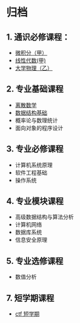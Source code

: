 # 归档
## 1. 通识必修课程：
* [微积分（甲）](https://kagunanana.site/ZJU%20%E8%AF%BE%E7%A8%8B/%E9%80%9A%E8%AF%86%E5%BF%85%E4%BF%AE%E8%AF%BE/Caculus/)
* [线性代数(甲)](https://kagunanana.site/ZJU%20%E8%AF%BE%E7%A8%8B/%E9%80%9A%E8%AF%86%E5%BF%85%E4%BF%AE%E8%AF%BE/Linear%20Algebra/)
* [大学物理（乙）](https://kagunanana.site/ZJU%20%E8%AF%BE%E7%A8%8B/%E9%80%9A%E8%AF%86%E5%BF%85%E4%BF%AE%E8%AF%BE/Physics/)

## 2. 专业基础课程
* [离散数学](https://kagunanana.site/ZJU%20%E8%AF%BE%E7%A8%8B/%E4%B8%93%E4%B8%9A%E5%9F%BA%E7%A1%80%E8%AF%BE/DM/)
* [数据结构基础](https://kagunanana.site/ZJU%20%E8%AF%BE%E7%A8%8B/%E4%B8%93%E4%B8%9A%E5%9F%BA%E7%A1%80%E8%AF%BE/fds/)
* 概率论与数理统计
* 面向对象的程序设计
  
## 3. 专业必修课程
* 计算机系统原理
* 软件工程基础
* 操作系统

## 4. 专业模块课程
* 高级数据结构与算法分析
* 计算机网络
* 数据库系统
* 信息安全原理

## 5. 专业选修课程
* 数值分析

## 7. 短学期课程
* [ctf 短学期](https://kagunanana.site/ZJU%20%E8%AF%BE%E7%A8%8B/%E7%9F%AD%E5%AD%A6%E6%9C%9F%E8%AF%BE%E7%A8%8B/CTF101/)